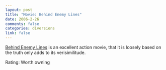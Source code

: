```yaml
--- 
layout: post
title: "Movie: Behind Enemy Lines"
date: 2006-2-26
comments: false
categories: diversions
link: false
---
```

<a href="http://imdb.com/title/tt0159273/" title="Behind Enemy Lines">Behind Enemy Lines</a> is an excellent action movie, that it is loosely based on the truth only adds to its verisimilitude.

Rating: Worth owning
